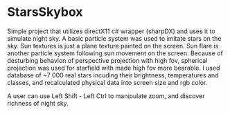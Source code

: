 # StarsSkybox

Simple project that utilizes directX11 c# wrapper (sharpDX) and uses it to simulate night sky.
A basic particle system was used to imitate stars on the sky. Sun textures is just a plane texture painted on the screen. 
Sun flare is another particle system following sun movement on the screen.
Because of desturbing behavion of perspective projection with high fov, spherical projection was used for starfield with made high fov more bearable.
I used database of ~7 000 real stars incuding their brightness, temperatures and classes, and recalculated physical data into screen size and rgb color.

A user can use Left Shift - Left Ctrl to manipulate zoom, and discover richness of night sky.
